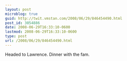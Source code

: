 ```yaml
---
layout: post
microblog: true
guid: http://twit.vmstan.com/2008/06/29/846454490.html
post_id: 3054886
date: 2008-06-29T16:33:10-0600
lastmod: 2008-06-29T16:33:10-0600
type: post
url: /2008/06/29/846454490.html
---
```

Headed to Lawrence. Dinner with the fam.
